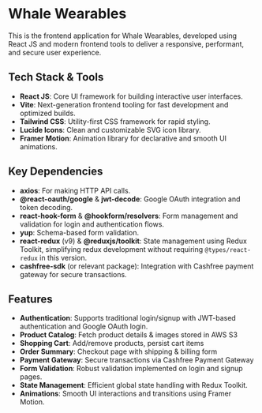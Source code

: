 # Whale Wearables

This is the frontend application for Whale Wearables, developed using React JS and modern frontend tools to deliver a responsive, performant, and secure user experience.

## Tech Stack & Tools

- **React JS**: Core UI framework for building interactive user interfaces.
- **Vite**: Next-generation frontend tooling for fast development and optimized builds.
- **Tailwind CSS**: Utility-first CSS framework for rapid styling.
- **Lucide Icons**: Clean and customizable SVG icon library.
- **Framer Motion**: Animation library for declarative and smooth UI animations.

## Key Dependencies

- **axios**: For making HTTP API calls.
- **@react-oauth/google** & **jwt-decode**: Google OAuth integration and token decoding.
- **react-hook-form** & **@hookform/resolvers**: Form management and validation for login and authentication flows.
- **yup**: Schema-based form validation.
- **react-redux** (v9) & **@reduxjs/toolkit**: State management using Redux Toolkit, simplifying redux development without requiring `@types/react-redux` in this version.
- **cashfree-sdk** (or relevant package): Integration with Cashfree payment gateway for secure transactions.

## Features

- **Authentication**: Supports traditional login/signup with JWT-based authentication and Google OAuth login.
- **Product Catalog**: Fetch product details & images stored in AWS S3
- **Shopping Cart**: Add/remove products, persist cart items
- **Order Summary**: Checkout page with shipping & billing form
- **Payment Gateway**: Secure transactions via Cashfree Payment Gateway
- **Form Validation**: Robust validation implemented on login and signup pages.
- **State Management**: Efficient global state handling with Redux Toolkit.
- **Animations**: Smooth UI interactions and transitions using Framer Motion.
